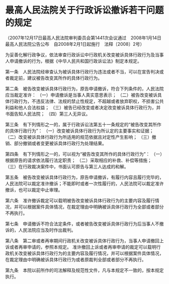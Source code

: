 # 最高人民法院关于行政诉讼撤诉若干问题的规定

（2007年12月17日最高人民法院审判委员会第1441次会议通过 2008年1月14日最高人民法院公告公布 自2008年2月1日起施行 法释〔2008〕2号）

为妥善化解行政争议，依法审查行政诉讼中行政机关改变被诉具体行政行为及当事人申请撤诉的行为，根据《中华人民共和国行政诉讼法》制定本规定。

第一条 人民法院经审查认为被诉具体行政行为违法或者不当，可以在宣告判决或者裁定前，建议被告改变其所作的具体行政行为。

第二条 被告改变被诉具体行政行为，原告申请撤诉，符合下列条件的，人民法院应当裁定准许：
（一）申请撤诉是当事人真实意思表示；
（二）被告改变被诉具体行政行为，不违反法律、法规的禁止性规定，不超越或者放弃职权，不损害公共利益和他人合法权益；
（三）被告已经改变或者决定改变被诉具体行政行为，并书面告知人民法院；
（四）第三人无异议。

第三条 有下列情形之一的，属于行政诉讼法第五十一条规定的“被告改变其所作的具体行政行为”：
（一）改变被诉具体行政行为所认定的主要事实和证据；
（二）改变被诉具体行政行为所适用的规范依据且对定性产生影响；
（三）撤销、部分撤销或者变更被诉具体行政行为处理结果。

第四条 有下列情形之一的，可以视为“被告改变其所作的具体行政行为”：
（一）根据原告的请求依法履行法定职责；
（二）采取相应的补救、补偿等措施；
（三）在行政裁决案件中，书面认可原告与第三人达成的和解。

第五条 被告改变被诉具体行政行为，原告申请撤诉，有履行内容且履行完毕的，人民法院可以裁定准许撤诉；不能即时或者一次性履行的，人民法院可以裁定准许撤诉，也可以裁定中止审理。

第六条 准许撤诉裁定可以载明被告改变被诉具体行政行为的主要内容及履行情况，并可以根据案件具体情况，在裁定理由中明确被诉具体行政行为全部或者部分不再执行。

第七条 申请撤诉不符合法定条件，或者被告改变被诉具体行政行为后当事人不撤诉的，人民法院应当及时作出裁判。

第八条 第二审或者再审期间行政机关改变被诉具体行政行为，当事人申请撤回上诉或者再审申请的，参照本规定。
准许撤回上诉或者再审申请的裁定可以载明行政机关改变被诉具体行政行为的主要内容及履行情况，并可以根据案件具体情况，在裁定理由中明确被诉具体行政行为或者原裁判全部或者部分不再执行。

第九条 本院以前所作的司法解释及规范性文件，凡与本规定不一致的，按本规定执行。